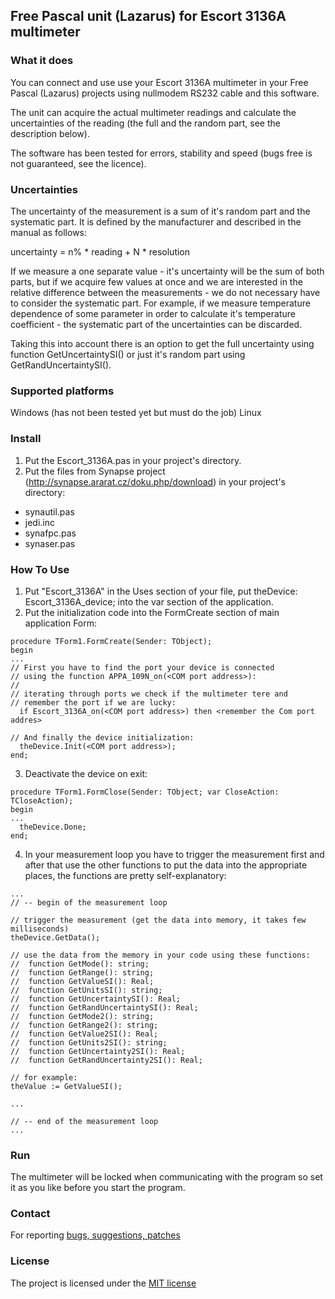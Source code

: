 ## Free Pascal unit (Lazarus) for Escort 3136A multimeter

### What it does

You can connect and use use your Escort 3136A multimeter in your Free Pascal (Lazarus) projects using nullmodem RS232 cable and this software.

The unit can acquire the actual multimeter readings and calculate the uncertainties of the reading (the full and the random part, see the description below).

The software has been tested for errors, stability and speed (bugs free is not guaranteed, see the licence).

### Uncertainties
The uncertainty of the measurement is a sum of it's random part and the systematic part. It is defined by the manufacturer and described in the manual as follows:

uncertainty = n% * reading + N * resolution

If we measure a one separate value - it's uncertainty will be the sum of both parts, but if we acquire few values at once and we are interested in the relative difference between the measurements - we do not necessary have to consider the systematic part. For example, if we measure temperature dependence of some parameter in order to calculate it's temperature coefficient - the systematic part of the uncertainties can be discarded.

Taking this into account there is an option to get the full uncertainty using function GetUncertaintySI() or just it's random part using GetRandUncertaintySI().


### Supported platforms
Windows (has not been tested yet but must do the job)
Linux

### Install

1. Put the Escort_3136A.pas in your project's directory.
2. Put the files from Synapse project (http://synapse.ararat.cz/doku.php/download) in your project's directory:
 - synautil.pas
 - jedi.inc
 - synafpc.pas
 - synaser.pas

### How To Use
1. Put "Escort_3136A" in the Uses section of your file, put theDevice: Escort_3136A_device; into the var section of the application.
2. Put the initialization code into the FormCreate section of main application Form:

```
procedure TForm1.FormCreate(Sender: TObject);
begin  
...
// First you have to find the port your device is connected
// using the function APPA_109N_on(<COM port address>):
//
// iterating through ports we check if the multimeter tere and
// remember the port if we are lucky:
  if Escort_3136A_on(<COM port address>) then <remember the Com port addres>

// And finally the device initialization:
  theDevice.Init(<COM port address>);
end;
```

3. Deactivate the device on exit:

```
procedure TForm1.FormClose(Sender: TObject; var CloseAction: TCloseAction);
begin 
...
  theDevice.Done;
end;
```

4. In your measurement loop you have to trigger the measurement first and after that use the other functions to put the data into the appropriate places, the functions are pretty self-explanatory:
```
...
// -- begin of the measurement loop

// trigger the measurement (get the data into memory, it takes few milliseconds)
theDevice.GetData();

// use the data from the memory in your code using these functions:
//  function GetMode(): string;
//  function GetRange(): string;
//  function GetValueSI(): Real;
//  function GetUnitsSI(): string;
//  function GetUncertaintySI(): Real;
//  function GetRandUncertaintySI(): Real;
//  function GetMode2(): string;
//  function GetRange2(): string;
//  function GetValue2SI(): Real;
//  function GetUnits2SI(): string;
//  function GetUncertainty2SI(): Real;
//  function GetRandUncertainty2SI(): Real;

// for example:
theValue := GetValueSI();

...

// -- end of the measurement loop
...     
```

### Run

The multimeter will be locked when communicating with the program so set it as you like before you start the program.

### Contact
For reporting [bugs, suggestions, patches](https://github.com/serhiykobyakov/Escort_3136A_FPC/issues)

### License
The project is licensed under the [MIT license](https://github.com/serhiykobyakov/Escort_3136A_FPC/blob/main/LICENSE)
